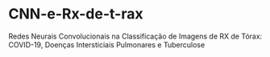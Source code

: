 # CNN-e-Rx-de-t-rax
Redes Neurais Convolucionais na Classificação de Imagens de RX de Tórax: COVID-19, Doenças Intersticiais Pulmonares e Tuberculose
